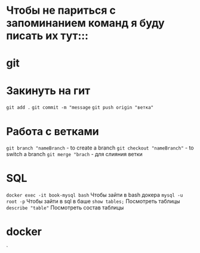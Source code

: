 # Чтобы не париться с запоминанием команд я буду писать их тут:::

# git

# Закинуть на гит

`git add .`
`git commit -m "message`
`git push origin "ветка"`

# Работа с ветками

`git branch "nameBranch` - to create a branch
`git checkout "nameBranch"` - to switch a branch
`git merge "brach` - для слияния ветки

# SQL

`docker exec -it book-mysql bash` Чтобы зайти в bash докера
`mysql -u root -p` Чтобы зайти в sql в баше
`show tables;` Посмотреть таблицы
`describe "table"` Посмотреть состав таблицы

# docker

`
